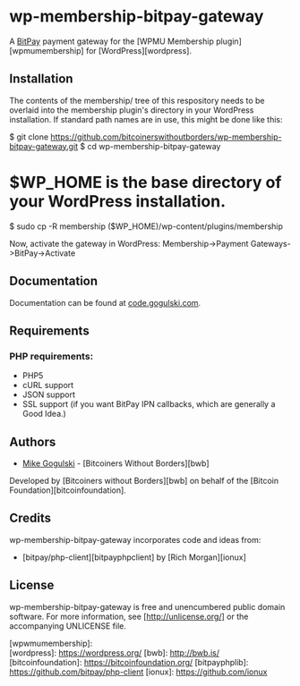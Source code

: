wp-membership-bitpay-gateway
============================

A [BitPay][bitpay] payment gateway for the
[WPMU Membership plugin][wpmumembership] for [WordPress][wordpress].

Installation
------------

The contents of the membership/ tree of this respository needs to be overlaid
into the membership plugin's directory in your WordPress installation. If
standard path names are in use, this might be done like this:

$ git clone https://github.com/bitcoinerswithoutborders/wp-membership-bitpay-gateway.git
$ cd wp-membership-bitpay-gateway
# $WP_HOME is the base directory of your WordPress installation.
$ sudo cp -R membership ($WP_HOME)/wp-content/plugins/membership

Now, activate the gateway in WordPress:
Membership->Payment Gateways->BitPay->Activate

Documentation
-------------

Documentation can be found at [code.gogulski.com](http://code.gogulski.com/).

Requirements
------------

### PHP requirements:
* PHP5
* cURL support  
* JSON support
* SSL support (if you want BitPay IPN callbacks, which are generally a Good
Idea.)

Authors
-------

* [Mike Gogulski](http://github.com/mikegogulski) -
 [Bitcoiners Without Borders][bwb]

Developed by [Bitcoiners without Borders][bwb] on behalf of the
[Bitcoin Foundation][bitcoinfoundation].

Credits
-------

wp-membership-bitpay-gateway incorporates code and ideas from:

* [bitpay/php-client][bitpayphpclient] by [Rich Morgan][ionux]

License
-------

wp-membership-bitpay-gateway is free and unencumbered public domain software.
For more information, see [http://unlicense.org/] or the accompanying
UNLICENSE file.

[bitpay]:		https://bitpay.com/
[wpwmumembership]:	
[wordpress]:		https://wordpress.org/
[bwb]:			http://bwb.is/
[bitcoinfoundation]:	https://bitcoinfoundation.org/
[bitpayphplib]:		https://github.com/bitpay/php-client
[ionux]:		https://github.com/ionux

